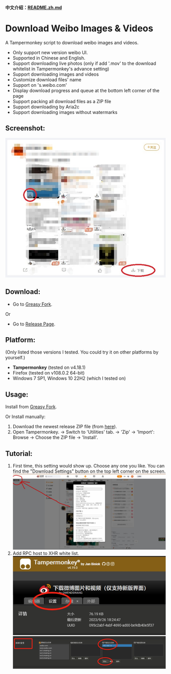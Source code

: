 **中文介绍：[README.zh.md](README.zh.md)**

# Download Weibo Images & Videos
A Tampermonkey script to download weibo images and videos.
- Only support new version weibo UI.
- Supported in Chinese and English.
- Support downloading live photos (only if add '.mov' to the download whitelist in Tampermonkey's advance setting)
- Support downloading images and videos
- Customize download files' name
- Support on 's.weibo.com'
- Display download progress and queue at the bottom left corner of the page
- Support packing all download files as a ZIP file
- Support downloading by Aria2c
- Support downloading images without watermarks

## Screenshot:
![1.jpg](res/1.JPG?raw=true)

## Download:
- Go to [Greasy Fork](https://greasyfork.org/scripts/430877).

Or
- Go to [Release Page](https://github.com/owendswang/Download-Weibo-Images-Videos/releases).

## Platform:
(Only listed those versions I tested. You could try it on other platforms by yourself.)
- **Tampermonkey** (tested on v4.18.1)
- Firefox (tested on v108.0.2 64-bit)
- Windows 7 SP1, Windows 10 22H2 (which I tested on)

## Usage:
Install from [Greasy Fork](https://greasyfork.org/scripts/430877).

Or Install manually:
1. Download the newest release ZIP file (from [here](https://github.com/owendswang/Download-Weibo-Images-Videos/releases)).
2. Open Tampermonkey. -> Switch to 'Utilities' tab. -> 'Zip' -> 'Import': Browse -> Choose the ZIP file -> 'Install'.

## Tutorial:
1. First time, this setting would show up. Choose any one you like. You can find the "Download Settings" button on the top left corner on the screen.\
   ![2.jpg](res/2.JPG?raw=true)
2. Add RPC host to XHR white list.\
   ![6.png](res/6.png?raw=true)
   ![7.png](res/7.png?raw=true)
